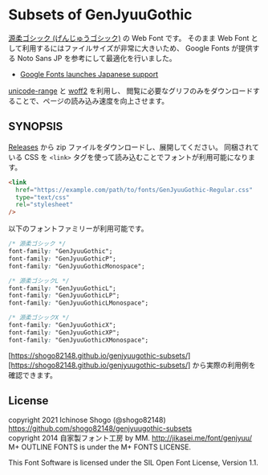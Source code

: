 # Subsets of GenJyuuGothic

[源柔ゴシック (げんじゅうゴシック)](http://jikasei.me/font/genjyuu/) の Web Font です。
そのまま Web Font として利用するにはファイルサイズが非常に大きいため、
Google Fonts が提供する Noto Sans JP を参考にして最適化を行いました。

- [Google Fonts launches Japanese support](https://developers.googleblog.com/2018/09/google-fonts-launches-japanese-support.html)

[unicode-range](https://caniuse.com/#feat=font-unicode-range) と [woff2](https://caniuse.com/#feat=woff2) を利用し、
閲覧に必要なグリフのみをダウンロードすることで、ページの読み込み速度を向上させます。

## SYNOPSIS

[Releases](https://github.com/shogo82148/genjyuugothic-subsets/releases) から zip ファイルをダウンロードし、展開してください。
同梱されている CSS を `<link>` タグを使って読み込むことでフォントが利用可能になります。

```html
<link
  href="https://example.com/path/to/fonts/GenJyuuGothic-Regular.css"
  type="text/css"
  rel="stylesheet"
/>
```

以下のフォントファミリーが利用可能です。

```css
/* 源柔ゴシック */
font-family: "GenJyuuGothic";
font-family: "GenJyuuGothicP";
font-family: "GenJyuuGothicMonospace";

/* 源柔ゴシックL */
font-family: "GenJyuuGothicL";
font-family: "GenJyuuGothicLP";
font-family: "GenJyuuGothicLMonospace";

/* 源柔ゴシックX */
font-family: "GenJyuuGothicX";
font-family: "GenJyuuGothicXP";
font-family: "GenJyuuGothicXMonospace";
```

[https://shogo82148.github.io/genjyuugothic-subsets/][https://shogo82148.github.io/genjyuugothic-subsets/] から実際の利用例を確認できます。

## License

copyright 2021 Ichinose Shogo (@shogo82148) https://github.com/shogo82148/genjyuugothic-subsets  
copyright 2014 自家製フォント工房 by MM. http://jikasei.me/font/genjyuu/  
M+ OUTLINE FONTS is under the M+ FONTS LICENSE.

This Font Software is licensed under the SIL Open Font License, Version 1.1.
